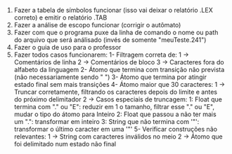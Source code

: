 1. Fazer a tabela de símbolos funcionar (isso vai deixar o relatório .LEX correto) e emitir o relatório .TAB
2. Fazer a análise de escopo funcionar (corrigir o autômato)
3. Fazer com que o programa puxe da linha de comando o nome ou path do arquivo que será análisado (invés de somente "meuTeste.241")
4. Fazer o guia de uso para o professor
5. Fazer todos casos funcionarem:
  1- Filtragem correta de:
    1 -> Comentários de linha
    2 -> Comentários de bloco
    3 -> Caracteres fora do alfabeto da linguagem
  2- Átomo que termina com transição não prevista (não necessariamente sendo " ")
  3- Átomo que termina por atingir estado final sem mais transições
  4- Átomo maior que 30 caracteres:
    1 -> Truncar corretamente, filtrando os caracteres depois do limite e antes do próximo delimitador
    2 -> Casos especiais de truncagem:
      1: Float que termina com "." ou "E": reduzir em 1 o tamanho, filtrar esse "." ou "E", mudar o tipo do átomo para Inteiro
      2: Float que passou a não ter mais um ".": transformar em inteiro
      3: String que não termina com '"': transformar o último caracter em uma '"'
  5- Verificar construções não relevantes:
    1 -> String com caracteres inválidos no meio
    2 -> Átomo que foi delimitado num estado não final